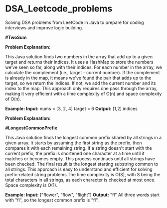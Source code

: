 # DSA_Leetcode_problems
Solving DSA problems from LeetCode in Java to prepare for coding interviews and improve logic building.


**#TwoSum**

**Problem Explanation:**

This Java solution finds two numbers in the array that add up to a given target and returns their indices. It uses a HashMap to store the numbers we've seen so far, along with their indices. For each number in the array, we calculate the complement (i.e., target - current number). If the complement is already in the map, it means we've found the pair that adds up to the target, so we return the indices. If not, we add the current number and its index to the map. This approach only requires one pass through the array, making it very efficient with a time complexity of O(n) and space complexity of O(n).

**Example:**
**Input:**
nums = [3, 2, 4]
target = 6
**Output:**
[1,2] indices


**Problem Explanation:**

**#LongestCommonPrefix**

This Java solution finds the longest common prefix shared by all strings in a given array. It starts by assuming the first string as the prefix, then compares it with each remaining string. If a string doesn't start with the current prefix, the prefix is shortened one character at a time until it matches or becomes empty. This process continues until all strings have been checked. The final result is the longest starting substring common to all strings. This approach is easy to understand and efficient for solving prefix-related string problems.The time complexity is O(S), with S being the total characters in all strings, as each character is checked at most once. Space complexity is O(1).

**Example:**
**Input:** ["flower", "flow", "flight"]
**Output:** "fl"
All three words start with "fl", so the longest common prefix is "fl".

